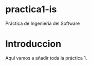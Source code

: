 practica1-is
============

Práctica de Ingenieria del Software

# Introduccion

Aquí vamos a añadir toda la práctica 1.
